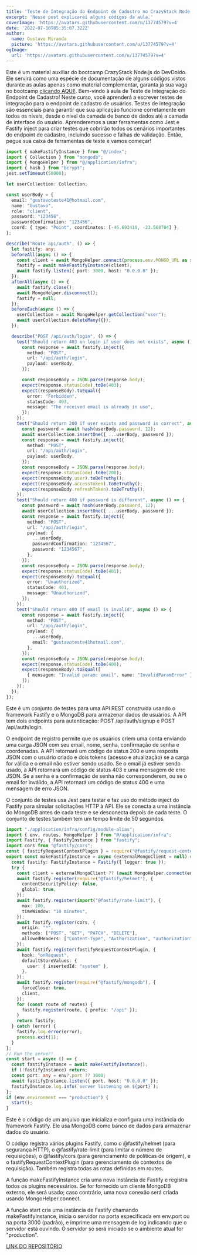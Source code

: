 ```yaml
---
title: 'Teste de Integração do Endpoint de Cadastro no CrazyStack Node.js'
excerpt: 'Nesse post explicarei alguns códigos da aula.'
coverImage: 'https://avatars.githubusercontent.com/u/13774579?v=4'
date: '2022-07-10T05:35:07.322Z'
author:
  name: Gustavo Miranda
  picture: 'https://avatars.githubusercontent.com/u/13774579?v=4'
ogImage:
  url: 'https://avatars.githubusercontent.com/u/13774579?v=4'
---
```

Este é um material auxiliar do bootcamp CrazyStack Node.js do DevDoido. Ele servirá como uma espécie de documentação de alguns códigos vistos durante as aulas apenas como material complementar, garanta já sua vaga no bootcamp [clicando AQUI!](https://crazystack.com.br).
Bem-vindo à aula de Teste de Integração do Endpoint de Cadastro! Neste curso, você aprenderá a escrever testes de integração para o endpoint de cadastro de usuários. Testes de integração são essenciais para garantir que sua aplicação funcione corretamente em todos os níveis, desde o nível da camada de banco de dados até a camada de interface do usuário. Aprenderemos a usar ferramentas como Jest e Fastify inject para criar testes que cobrirão todos os cenários importantes do endpoint de cadastro, incluindo sucesso e falhas de validação. Então, pegue sua caixa de ferramentas de teste e vamos começar!

```typescript
import { makeFastifyInstance } from "@/index";
import { Collection } from "mongodb";
import { MongoHelper } from "@/application/infra";
import { hash } from "bcrypt";
jest.setTimeout(50000);

let userCollection: Collection;

const userBody = {
  email: "gustavoteste41@hotmail.com",
  name: "Gustavo",
  role: "client",
  password: "123456",
  passwordConfirmation: "123456",
  coord: { type: "Point", coordinates: [-46.693419, -23.568704] },
};

describe("Route api/auth", () => {
  let fastify: any;
  beforeAll(async () => {
    const client = await MongoHelper.connect(process.env.MONGO_URL as string);
    fastify = await makeFastifyInstance(client);
    await fastify.listen({ port: 3000, host: "0.0.0.0" });
  });
  afterAll(async () => {
    await fastify.close();
    await MongoHelper.disconnect();
    fastify = null;
  });
  beforeEach(async () => {
    userCollection = await MongoHelper.getCollection("user");
    await userCollection.deleteMany({});
  });

  describe("POST /api/auth/login", () => {
    test("Should return 403 on login if user does not exists", async () => {
      const response = await fastify.inject({
        method: "POST",
        url: "/api/auth/login",
        payload: userBody,
      });

      const responseBody = JSON.parse(response.body);
      expect(response.statusCode).toBe(403);
      expect(responseBody).toEqual({
        error: "Forbidden",
        statusCode: 403,
        message: "The received email is already in use",
      });
    });
    test("Should return 200 if user exists and password is correct", async () => {
      const password = await hash(userBody.password, 12);
      await userCollection.insertOne({ ...userBody, password });
      const response = await fastify.inject({
        method: "POST",
        url: "/api/auth/login",
        payload: userBody,
      });
      const responseBody = JSON.parse(response.body);
      expect(response.statusCode).toBe(200);
      expect(responseBody.user).toBeTruthy();
      expect(responseBody.accessToken).toBeTruthy();
      expect(responseBody.refreshToken).toBeTruthy();
    });
    test("Should return 400 if password is different", async () => {
      const password = await hash(userBody.password, 12);
      await userCollection.insertOne({ ...userBody, password });
      const response = await fastify.inject({
        method: "POST",
        url: "/api/auth/login",
        payload: {
          ...userBody,
          passwordConfirmation: "1234567",
          password: "1234567",
        },
      });
      const responseBody = JSON.parse(response.body);
      expect(response.statusCode).toBe(401);
      expect(responseBody).toEqual({
        error: "Unauthorized",
        statusCode: 401,
        message: "Unauthorized",
      });
    });
    test("Should return 400 if email is invalid", async () => {
      const response = await fastify.inject({
        method: "POST",
        url: "/api/auth/login",
        payload: {
          ...userBody,
          email: "gustavoteste41hotmail.com",
        },
      });
      const responseBody = JSON.parse(response.body);
      expect(response.statusCode).toBe(400);
      expect(responseBody).toEqual([
        { mensagem: "Invalid param: email", name: "InvalidParamError" },
      ]);
    });
  });
});
``` 
Este é um conjunto de testes para uma API REST construída usando o framework Fastify e o MongoDB para armazenar dados de usuários. A API tem dois endpoints para autenticação: POST /api/auth/signup e POST /api/auth/login.

O endpoint de registro permite que os usuários criem uma conta enviando uma carga JSON com seu email, nome, senha, confirmação de senha e coordenadas. A API retornará um código de status 200 e uma resposta JSON com o usuário criado e dois tokens (acesso e atualização) se a carga for válida e o email não estiver sendo usado. Se o email já estiver sendo usado, a API retornará um código de status 403 e uma mensagem de erro JSON. Se a senha e a confirmação de senha não corresponderem, ou se o email for inválido, a API retornará um código de status 400 e uma mensagem de erro JSON.
 
O conjunto de testes usa Jest para testar e faz uso do método inject do Fastify para simular solicitações HTTP à API. Ele se conecta a uma instância do MongoDB antes de cada teste e se desconecta depois de cada teste. O conjunto de testes também tem um tempo limite de 50 segundos.
```typescript
import "./application/infra/config/module-alias";
import { env, routes, MongoHelper } from "@/application/infra";
import Fastify, { FastifyInstance } from "fastify";
import cors from "@fastify/cors";
const { fastifyRequestContextPlugin } = require("@fastify/request-context");
export const makeFastifyInstance = async (externalMongoClient = null) => {
  const fastify: FastifyInstance = Fastify({ logger: true });
  try {
    const client = externalMongoClient ?? (await MongoHelper.connect(env.mongoUri));
    await fastify.register(require("@fastify/helmet"), {
      contentSecurityPolicy: false,
      global: true,
    });
    await fastify.register(import("@fastify/rate-limit"), {
      max: 100,
      timeWindow: "10 minutes",
    });
    await fastify.register(cors, {
      origin: "*",
      methods: ["POST", "GET", "PATCH", "DELETE"],
      allowedHeaders: ["Content-Type", "Authorization", "authorization", "refreshtoken"],
    });
    await fastify.register(fastifyRequestContextPlugin, {
      hook: "onRequest",
      defaultStoreValues: {
        user: { insertedId: "system" },
      },
    });
    await fastify.register(require("@fastify/mongodb"), {
      forceClose: true,
      client,
    });
    for (const route of routes) {
      fastify.register(route, { prefix: "/api" });
    }
    return fastify;
  } catch (error) {
    fastify.log.error(error);
    process.exit(1);
  }
};
// Run the server!
const start = async () => {
  const fastifyInstance = await makeFastifyInstance();
  if (!fastifyInstance) return;
  const port: any = env?.port ?? 3000;
  await fastifyInstance.listen({ port, host: "0.0.0.0" });
  fastifyInstance.log.info(`server listening on ${port}`);
};
if (env.environment === "production") {
  start();
} 
``` 
Este é o código de um arquivo que inicializa e configura uma instância do framework Fastify. Ele usa MongoDB como banco de dados para armazenar dados do usuário.

O código registra vários plugins Fastify, como o @fastify/helmet (para segurança HTTP), o @fastify/rate-limit (para limitar o número de requisições), o @fastify/cors (para gerenciamento de políticas de origem), e o fastifyRequestContextPlugin (para gerenciamento de contextos de requisição). Também registra todas as rotas definidas em routes.

A função makeFastifyInstance cria uma nova instância de Fastify e registra todos os plugins necessários. Se for fornecido um cliente MongoDB externo, ele será usado; caso contrário, uma nova conexão será criada usando MongoHelper.connect.

A função start cria uma instância de Fastify chamando makeFastifyInstance, inicia o servidor na porta especificada em env.port ou na porta 3000 (padrão), e imprime uma mensagem de log indicando que o servidor está ouvindo. O servidor só será iniciado se o ambiente atual for "production".
 
[LINK DO REPOSITÓRIO](https://github.com/gumiranda/CrazyStackNodeJs)